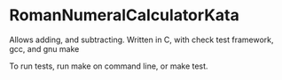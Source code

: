 # RomanNumeralCalculatorKata
Allows adding, and subtracting.  Written in C, with check test framework, gcc, and gnu make

To run tests, run make on command line, or make test.
